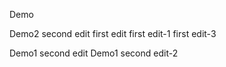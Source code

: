 Demo

Demo2 second edit
first edit
first edit-1
first edit-3

Demo1 second edit
Demo1 second edit-2
